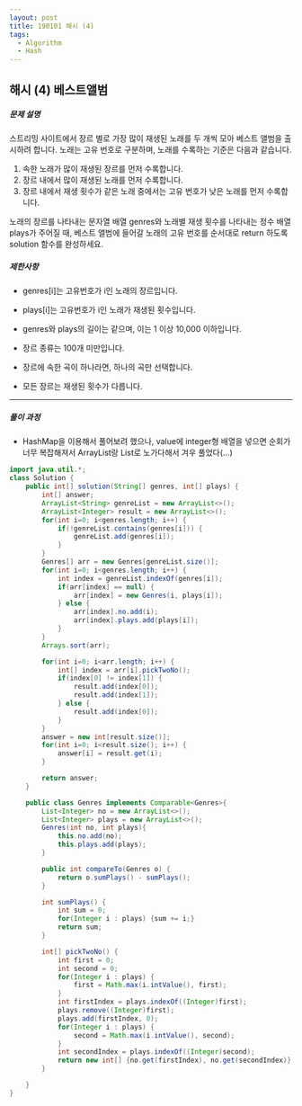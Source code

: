 ```yaml
---
layout: post
title: 190101 해시 (4) 
tags:
  - Algorithm
  - Hash
---
```

## 해시 (4) 베스트앨범



##### 문제 설명

스트리밍 사이트에서 장르 별로 가장 많이 재생된 노래를 두 개씩 모아 베스트 앨범을 출시하려 합니다. 노래는 고유 번호로 구분하며, 노래를 수록하는 기준은 다음과 같습니다.

1. 속한 노래가 많이 재생된 장르를 먼저 수록합니다.
2. 장르 내에서 많이 재생된 노래를 먼저 수록합니다.
3. 장르 내에서 재생 횟수가 같은 노래 중에서는 고유 번호가 낮은 노래를 먼저 수록합니다.

노래의 장르를 나타내는 문자열 배열 genres와 노래별 재생 횟수를 나타내는 정수 배열 plays가 주어질 때, 베스트 앨범에 들어갈 노래의 고유 번호를 순서대로 return 하도록 solution 함수를 완성하세요.

##### 제한사항

- genres[i]는 고유번호가 i인 노래의 장르입니다.

- plays[i]는 고유번호가 i인 노래가 재생된 횟수입니다.

- genres와 plays의 길이는 같으며, 이는 1 이상 10,000 이하입니다.

- 장르 종류는 100개 미만입니다.

- 장르에 속한 곡이 하나라면, 하나의 곡만 선택합니다.

- 모든 장르는 재생된 횟수가 다릅니다.


------


##### 풀이 과정

- HashMap을 이용해서 풀어보려 했으나, value에 integer형 배열을 넣으면 순회가 너무 복잡해져서 ArrayList랑 List로 노가다해서 겨우 풀었다(...)

```java
import java.util.*;
class Solution {
    public int[] solution(String[] genres, int[] plays) {
        int[] answer;
        ArrayList<String> genreList = new ArrayList<>();
        ArrayList<Integer> result = new ArrayList<>();
        for(int i=0; i<genres.length; i++) {
            if(!genreList.contains(genres[i])) {
                genreList.add(genres[i]);
            }
        }
        Genres[] arr = new Genres[genreList.size()];
        for(int i=0; i<genres.length; i++) {
            int index = genreList.indexOf(genres[i]);
            if(arr[index] == null) {
                arr[index] = new Genres(i, plays[i]);
            } else {
                arr[index].no.add(i);
                arr[index].plays.add(plays[i]);
            }
        }
        Arrays.sort(arr);

        for(int i=0; i<arr.length; i++) {
            int[] index = arr[i].pickTwoNo();
            if(index[0] != index[1]) {
                result.add(index[0]);
                result.add(index[1]);
            } else {
                result.add(index[0]);
            }
        }
        answer = new int[result.size()];
        for(int i=0; i<result.size(); i++) {
            answer[i] = result.get(i);
        }

        return answer;
    }

    public class Genres implements Comparable<Genres>{
        List<Integer> no = new ArrayList<>();
        List<Integer> plays = new ArrayList<>();
        Genres(int no, int plays){
            this.no.add(no);
            this.plays.add(plays);
        }

        public int compareTo(Genres o) {
            return o.sumPlays() - sumPlays();
        }

        int sumPlays() {
            int sum = 0;
            for(Integer i : plays) {sum += i;}
            return sum;
        }

        int[] pickTwoNo() {
            int first = 0;
            int second = 0;
            for(Integer i : plays) {
                first = Math.max(i.intValue(), first);
            }
            int firstIndex = plays.indexOf((Integer)first);
            plays.remove((Integer)first);
            plays.add(firstIndex, 0);
            for(Integer i : plays) {
                second = Math.max(i.intValue(), second);
            }
            int secondIndex = plays.indexOf((Integer)second);
            return new int[] {no.get(firstIndex), no.get(secondIndex)};
        }

    }
}
```

